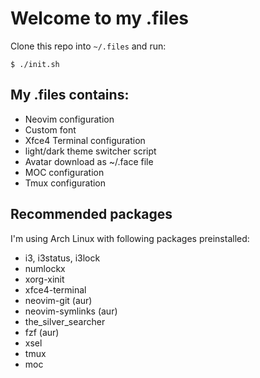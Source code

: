 # Welcome to my .files

Clone this repo into `~/.files` and run:
```
$ ./init.sh
```

## My .files contains:
- Neovim configuration
- Custom font
- Xfce4 Terminal configuration
 - light/dark theme switcher script
- Avatar download as ~/.face file
- MOC configuration
- Tmux configuration

## Recommended packages
I'm using Arch Linux with following packages preinstalled:
- i3, i3status, i3lock
- numlockx
- xorg-xinit
- xfce4-terminal
- neovim-git (aur)
- neovim-symlinks (aur)
- the\_silver\_searcher
- fzf (aur)
- xsel
- tmux
- moc
